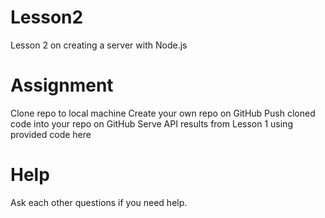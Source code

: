 # Lesson2
Lesson 2 on creating a server with Node.js

# Assignment
Clone repo to local machine
Create your own repo on GitHub
Push cloned code into your repo on GitHub
Serve API results from Lesson 1 using provided code here

# Help
Ask each other questions if you need help.
